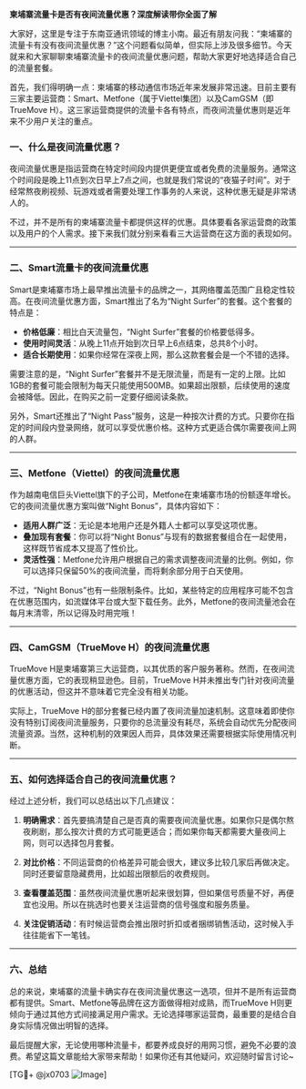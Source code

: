 **柬埔寨流量卡是否有夜间流量优惠？深度解读带你全面了解**

大家好，这里是专注于东南亚通讯领域的博主小南。最近有朋友问我：“柬埔寨的流量卡有没有夜间流量优惠？”这个问题看似简单，但实际上涉及很多细节。今天就来和大家聊聊柬埔寨流量卡的夜间流量优惠问题，帮助大家更好地选择适合自己的流量套餐。

首先，我们得明确一点：柬埔寨的移动通信市场近年来发展非常迅速。目前主要有三家主要运营商：Smart、Metfone（属于Viettel集团）以及CamGSM（即TrueMove H）。这三家运营商提供的流量卡各有特点，而夜间流量优惠则是近年来不少用户关注的重点。

### 一、什么是夜间流量优惠？

夜间流量优惠是指运营商在特定时间段内提供更便宜或者免费的流量服务。通常这个时间段是晚上11点到次日早上7点之间，也就是我们常说的“夜猫子时间”。对于经常熬夜刷视频、玩游戏或者需要处理工作事务的人来说，这种优惠无疑是非常诱人的。

不过，并不是所有的柬埔寨流量卡都提供这样的优惠。具体要看各家运营商的政策以及用户的个人需求。接下来我们就分别来看看三大运营商在这方面的表现如何。

---

### 二、Smart流量卡的夜间流量优惠

Smart是柬埔寨市场上最早推出流量卡的品牌之一，其网络覆盖范围广且稳定性较高。在夜间流量优惠方面，Smart推出了名为“Night Surfer”的套餐。这个套餐的特点是：

- **价格低廉**：相比白天流量包，“Night Surfer”套餐的价格要低得多。
- **使用时间灵活**：从晚上11点开始到次日早上6点结束，总共8个小时。
- **适合长期使用**：如果你经常在深夜上网，那么这款套餐会是一个不错的选择。

需要注意的是，“Night Surfer”套餐并不是无限流量，而是有一定的上限。比如1GB的套餐可能会限制为每天只能使用500MB。如果超出限额，后续使用的速度会被降低。因此，在购买之前一定要仔细阅读条款。

另外，Smart还推出了“Night Pass”服务，这是一种按次计费的方式。只要你在指定的时间段内登录网络，就可以享受优惠价格。这种方式更适合偶尔需要夜间上网的人群。

---

### 三、Metfone（Viettel）的夜间流量优惠

作为越南电信巨头Viettel旗下的子公司，Metfone在柬埔寨市场的份额逐年增长。它的夜间流量优惠方案叫做“Night Bonus”，具体内容如下：

- **适用人群广泛**：无论是本地用户还是外籍人士都可以享受这项优惠。
- **叠加现有套餐**：你可以将“Night Bonus”与现有的数据套餐组合在一起使用，这样既节省成本又提高了性价比。
- **灵活性强**：Metfone允许用户根据自己的需求调整夜间流量的比例。例如，你可以选择只保留50%的夜间流量，而将剩余部分用于白天使用。

不过，“Night Bonus”也有一些限制条件。比如，某些特定的应用程序可能不包含在优惠范围内，如流媒体平台或大型下载任务。此外，Metfone的夜间流量池会在每月末清零，所以记得及时用完哦！

---

### 四、CamGSM（TrueMove H）的夜间流量优惠

TrueMove H是柬埔寨第三大运营商，以其优质的客户服务著称。然而，在夜间流量优惠方面，它的表现稍显逊色。目前，TrueMove H并未推出专门针对夜间流量的优惠活动，但这并不意味着它完全没有相关功能。

实际上，TrueMove H的部分套餐已经内置了夜间流量加速机制。这意味着即使你没有特别订阅夜间流量服务，只要你的总流量没有耗尽，系统会自动优先分配夜间流量资源。当然，这种机制的效果因人而异，具体效果还需要根据实际使用情况判断。

---

### 五、如何选择适合自己的夜间流量优惠？

经过上述分析，我们可以总结出以下几点建议：

1. **明确需求**：首先要搞清楚自己是否真的需要夜间流量优惠。如果你只是偶尔熬夜刷剧，那么按次计费的方式可能更适合；而如果你每天都需要大量夜间上网，则可以选择包月套餐。

2. **对比价格**：不同运营商的价格差异可能会很大，建议多比较几家后再做决定。同时还要留意隐藏费用，比如超出限额后的收费规则。

3. **查看覆盖范围**：虽然夜间流量优惠听起来很划算，但如果信号质量不好，再便宜也没用。所以在挑选时也要关注运营商的信号强度和服务质量。

4. **关注促销活动**：有时候运营商会推出限时折扣或者捆绑销售活动，这时候入手往往能省下一笔钱。

---

### 六、总结

总的来说，柬埔寨的流量卡确实存在夜间流量优惠这一选项，但并不是所有运营商都有提供。Smart、Metfone等品牌在这方面做得相对成熟，而TrueMove H则更倾向于通过其他方式间接满足用户需求。无论选择哪家运营商，最重要的是结合自身实际情况做出明智的选择。

最后提醒大家，无论使用哪种流量卡，都要养成良好的用网习惯，避免不必要的浪费。希望这篇文章能给大家带来帮助！如果你还有其他疑问，欢迎随时留言讨论~

[TG💪+ @jx0703 ![Image](https://github.com/user-attachments/assets/dbca1d08-cadb-493c-b0ec-ad6f7a83f270)]